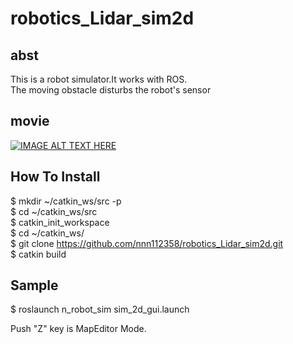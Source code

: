 # robotics_Lidar_sim2d

## abst  
This is a robot simulator.It works with ROS.   
The moving obstacle disturbs the robot's sensor   

## movie   
[![IMAGE ALT TEXT HERE](http://img.youtube.com/vi/JswpOoLeJNY/0.jpg)](http://www.youtube.com/watch?v=JswpOoLeJNY)

## How To Install

$ mkdir ~/catkin_ws/src -p   
$ cd ~/catkin_ws/src   
$ catkin_init_workspace    
$ cd ~/catkin_ws/   
$ git clone https://github.com/nnn112358/robotics_Lidar_sim2d.git   
$ catkin build    

## Sample
$ roslaunch n_robot_sim sim_2d_gui.launch   

Push "Z" key is MapEditor Mode.
